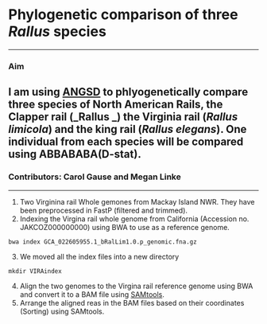 # Phylogenetic comparison of three _Rallus_ species
---
### Aim
I am using [ANGSD](http://www.popgen.dk/angsd/index.php/Abbababa) to phlyogenetically compare three species of North American Rails, the Clapper rail (_Rallus _) the Virginia rail (_Rallus limicola_) and the king rail (_Rallus elegans_). One individual from each species will be compared using ABBABABA(D-stat).
---

### Contributors: Carol Gause and Megan Linke
---

1. Two Virginina rail Whole gemones from Mackay Island NWR. They have been preprocessed in FastP (filtered and trimmed).
2. Indexing the Virgina rail whole genome from California (Accession no. JAKCOZ000000000) using BWA to use as a reference genome.
```
bwa index GCA_022605955.1_bRalLim1.0.p_genomic.fna.gz
```   
3. We moved all the index files into a new directory  
```
mkdir VIRAindex
```   
4. Align the two genomes to the Virgina rail reference genome using BWA and convert it to a BAM file using [SAMtools](https://github.com/samtools/samtools). 
5. Arrange the aligned reas in the BAM files based on their coordinates (Sorting) using SAMtools.

